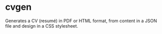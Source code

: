 # cvgen
Generates a CV (resumé) in PDF or HTML format, from content in a JSON file and design in a CSS stylesheet.
